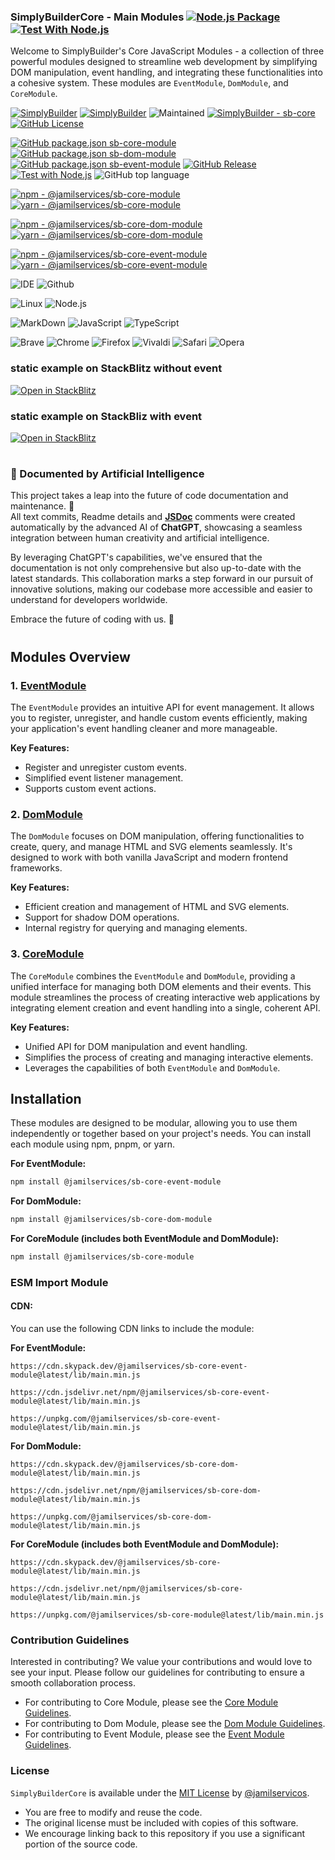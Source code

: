 ### SimplyBuilderCore - Main Modules  [![Node.js Package](https://github.com/SimplyBuilder/sb-core/actions/workflows/npm-publish.yml/badge.svg?event=workflow_dispatch)](https://github.com/SimplyBuilder/sb-core/actions/workflows/npm-publish.yml) [![Test With Node.js](https://github.com/SimplyBuilder/sb-core/actions/workflows/npm-test-publish.yml/badge.svg?event=workflow_dispatch)](https://github.com/SimplyBuilder/sb-core/actions/workflows/npm-test-publish.yml)

Welcome to SimplyBuilder's Core JavaScript Modules - a collection of three powerful modules designed to streamline web development by simplifying DOM manipulation, event handling, and integrating these functionalities into a cohesive system. These modules are `EventModule`, `DomModule`, and `CoreModule`.


[![SimplyBuilder](https://img.shields.io/badge/Author-Gerv%C3%A1sio_J%C3%BAnior-brightgreen?style=flat-square&color=%23fedcba)](https://github.com/jamilservicos)
[![SimplyBuilder](https://img.shields.io/badge/SimplyBuilder-Module-brightgreen?style=flat-square&label=SimplyBuilder&color=%23fedcba)](https://simplybuilder.github.io)
![Maintained](https://img.shields.io/badge/Maintained%3F-yes-green.svg)
[![SimplyBuilder - sb-core](https://img.shields.io/static/v1?label=SimplyBuilder&message=sb-core&color=blue&logo=github)](https://github.com/SimplyBuilder/sb-core)
[![GitHub License](https://img.shields.io/github/license/SimplyBuilder/sb-core)](https://github.com/SimplyBuilder/sb-core/blob/main/LICENSE)

[![GitHub package.json sb-core-module](https://img.shields.io/github/package-json/v/SimplyBuilder/sb-core?filename=core-module%2Fpackage.json&label=core%20module)](https://github.com/SimplyBuilder/sb-core/blob/main/core-module/package.json#L5)
[![GitHub package.json sb-dom-module](https://img.shields.io/github/package-json/v/SimplyBuilder/sb-core?filename=dom-module%2Fpackage.json&label=dom%20module)](https://github.com/SimplyBuilder/sb-core/blob/main/dom-module/package.json#L5)
[![GitHub package.json sb-event-module](https://img.shields.io/github/package-json/v/SimplyBuilder/sb-core?filename=event-module%2Fpackage.json&label=event%20module)](https://github.com/SimplyBuilder/sb-core/blob/main/event-module/package.json#L5)
[![GitHub Release](https://img.shields.io/github/v/release/SimplyBuilder/sb-core)](https://github.com/SimplyBuilder/sb-core/releases)
[![Test with Node.js](https://img.shields.io/badge/Node.js->=20_10-blue?logo=node.js&logoColor=white)](https://nodejs.org)
![GitHub top language](https://img.shields.io/github/languages/top/SimplyBuilder/sb-core)

[![npm - @jamilservices/sb-core-module](https://img.shields.io/badge/npm-%40jamilservices%2Fsb--core--module-blue?logo=npm&logoColor=white)](https://www.npmjs.com/package/@jamilservices/sb-core-module)
[![yarn - @jamilservices/sb-core-module](https://img.shields.io/badge/yarn-%40jamilservices%2Fsb--core--module-blue?logo=npm&logoColor=white)](https://yarnpkg.com/package/@jamilservices/sb-core-module)

[![npm - @jamilservices/sb-core-dom-module](https://img.shields.io/badge/npm-%40jamilservices%2Fsb--core--dom--module-blue?logo=npm&logoColor=white)](https://www.npmjs.com/package/@jamilservices/sb-core-dom-module)
[![yarn - @jamilservices/sb-core-dom-module](https://img.shields.io/badge/yarn-%40jamilservices%2Fsb--core--dom--module-blue?logo=npm&logoColor=white)](https://yarnpkg.com/package/@jamilservices/sb-core-dom-module)

[![npm - @jamilservices/sb-core-event-module](https://img.shields.io/badge/npm-%40jamilservices%2Fsb--core--event--module-blue?logo=npm&logoColor=white)](https://www.npmjs.com/package/@jamilservices/sb-core-event-module)
[![yarn - @jamilservices/sb-core-event-module](https://img.shields.io/badge/yarn-%40jamilservices%2Fsb--core--event--module-blue?logo=npm&logoColor=white)](https://yarnpkg.com/package/@jamilservices/sb-core-event-module)


![IDE](https://img.shields.io/badge/WebStorm-000000?logo=WebStorm&logoColor=white)
![Github](https://img.shields.io/badge/GitHub-100000?logo=github&logoColor=white)

![Linux](https://img.shields.io/badge/Ubuntu-E95420?logo=ubuntu&logoColor=white)
![Node.js](https://img.shields.io/badge/Node.js-43853D?logo=node.js&logoColor=white)

![MarkDown](https://img.shields.io/badge/Markdown-000000?logo=markdown&logoColor=white)
![JavaScript](https://img.shields.io/badge/JavaScript-323330?logo=javascript&logoColor=F7DF1E)
![TypeScript](https://img.shields.io/badge/TypeScript-007ACC?logo=typescript&logoColor=white)

![Brave](https://img.shields.io/badge/Brave-FF1B2D?logo=Brave&logoColor=white)
![Chrome](https://img.shields.io/badge/Chrome-4285F4?logo=Google-chrome&logoColor=white)
![Firefox](https://img.shields.io/badge/Firefox-FF7139?logo=Firefox-Browser&logoColor=white)
![Vivaldi](https://img.shields.io/badge/Vivaldi-EF3939?logo=Vivaldi&logoColor=white)
![Safari](https://img.shields.io/badge/Safari-FF1B2D?logo=Safari&logoColor=white)
![Opera](https://img.shields.io/badge/Opera-FF1B2D?logo=Opera&logoColor=white)

### static example on StackBlitz without event
[![Open in StackBlitz](https://developer.stackblitz.com/img/open_in_stackblitz.svg)](https://stackblitz.com/edit/stackblitz-starters-adm5zm?embed=1&file=script.js&hideExplorer=1&hideNavigation=1)

### static example on StackBliz with event
[![Open in StackBlitz](https://developer.stackblitz.com/img/open_in_stackblitz.svg)](https://stackblitz.com/edit/stackblitz-starters-xlcwvj?embed=1&file=script.js&hideExplorer=1&hideNavigation=1)

#         
### 🤖 Documented by Artificial Intelligence

This project takes a leap into the future of code documentation and maintenance. 🚀            
All text commits, Readme details and **[JSDoc](https://jsdoc.app/)** comments were created automatically by the advanced AI of **ChatGPT**, showcasing a seamless integration between human creativity and artificial intelligence.

By leveraging ChatGPT's capabilities, we've ensured that the documentation is not only comprehensive but also up-to-date with the latest standards. This collaboration marks a step forward in our pursuit of innovative solutions, making our codebase more accessible and easier to understand for developers worldwide.

Embrace the future of coding with us. 🌟

#
## Modules Overview


### 1. [EventModule](/event-module)

The `EventModule` provides an intuitive API for event management. It allows you to register, unregister, and handle custom events efficiently, making your application's event handling cleaner and more manageable.

**Key Features:**

- Register and unregister custom events.
- Simplified event listener management.
- Supports custom event actions.


### 2. [DomModule](/dom-module)

The `DomModule` focuses on DOM manipulation, offering functionalities to create, query, and manage HTML and SVG elements seamlessly. It's designed to work with both vanilla JavaScript and modern frontend frameworks.

**Key Features:**

- Efficient creation and management of HTML and SVG elements.
- Support for shadow DOM operations.
- Internal registry for querying and managing elements.


### 3. [CoreModule](/core-module)

The `CoreModule` combines the `EventModule` and `DomModule`, providing a unified interface for managing both DOM elements and their events. This module streamlines the process of creating interactive web applications by integrating element creation and event handling into a single, coherent API.

**Key Features:**

- Unified API for DOM manipulation and event handling.
- Simplifies the process of creating and managing interactive elements.
- Leverages the capabilities of both `EventModule` and `DomModule`.


## Installation

These modules are designed to be modular, allowing you to use them independently or together based on your project's needs. You can install each module using npm, pnpm, or yarn.



**For EventModule:**

```bash
npm install @jamilservices/sb-core-event-module
```

**For DomModule:**

```bash
npm install @jamilservices/sb-core-dom-module
```

**For CoreModule (includes both EventModule and DomModule):**

```bash
npm install @jamilservices/sb-core-module
```

### ESM Import Module

#### CDN:
You can use the following CDN links to include the module:

**For EventModule:**

~~~text
https://cdn.skypack.dev/@jamilservices/sb-core-event-module@latest/lib/main.min.js

https://cdn.jsdelivr.net/npm/@jamilservices/sb-core-event-module@latest/lib/main.min.js

https://unpkg.com/@jamilservices/sb-core-event-module@latest/lib/main.min.js
~~~  


**For DomModule:**

~~~text
https://cdn.skypack.dev/@jamilservices/sb-core-dom-module@latest/lib/main.min.js

https://cdn.jsdelivr.net/npm/@jamilservices/sb-core-dom-module@latest/lib/main.min.js

https://unpkg.com/@jamilservices/sb-core-dom-module@latest/lib/main.min.js
~~~  

**For CoreModule (includes both EventModule and DomModule):**

~~~text
https://cdn.skypack.dev/@jamilservices/sb-core-module@latest/lib/main.min.js

https://cdn.jsdelivr.net/npm/@jamilservices/sb-core-module@latest/lib/main.min.js

https://unpkg.com/@jamilservices/sb-core-module@latest/lib/main.min.js
~~~  


### Contribution Guidelines

Interested in contributing? We value your contributions and would love to see your input. Please follow our guidelines for contributing to ensure a smooth collaboration process.
     
- For contributing to Core Module, please see the [Core Module Guidelines](/core-module/CONTRIBUTING.md).
- For contributing to Dom Module, please see the [Dom Module Guidelines](/dom-module/CONTRIBUTING.md).
- For contributing to Event Module, please see the [Event Module Guidelines](/event-module/CONTRIBUTING.md).

### License

`SimplyBuilderCore` is available under the [MIT License](/LICENSE) by [@jamilservicos](https://github.com/jamilservicos).

- You are free to modify and reuse the code.
- The original license must be included with copies of this software.
- We encourage linking back to this repository if you use a significant portion of the source code.